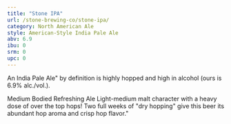 ```yaml
---
title: "Stone IPA"
url: /stone-brewing-co/stone-ipa/
category: North American Ale
style: American-Style India Pale Ale
abv: 6.9
ibu: 0
srm: 0
upc: 0
---
```

An India Pale Ale" by definition is highly hopped and high in alcohol (ours is 6.9% alc./vol.).

Medium Bodied Refreshing Ale
Light-medium malt character with a heavy dose of over the top hops! Two full weeks of "dry hopping" give this beer its abundant hop aroma and crisp hop flavor."
